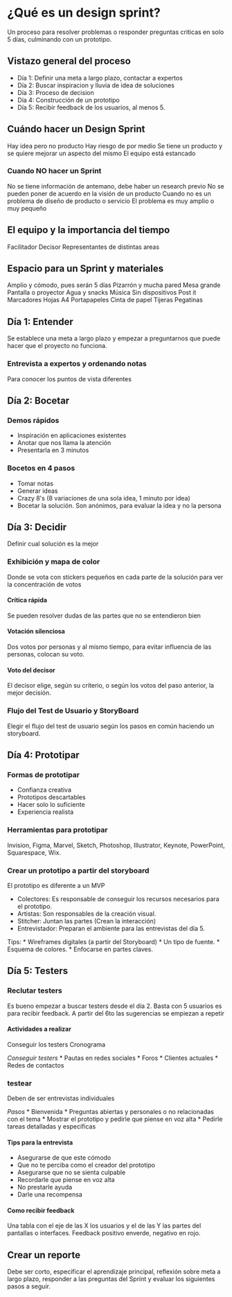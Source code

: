 # ¿Qué es un design sprint?

Un proceso para resolver problemas o responder preguntas criticas en
solo 5 días, culminando con un prototipo.



## Vistazo general del proceso

-   Día 1: Definir una meta a largo plazo, contactar a expertos
-   Día 2: Buscar inspiracion y lluvia de idea de soluciones
-   Día 3: Proceso de decision
-   Día 4: Construcción de un prototipo
-   Día 5: Recibir feedback de los usuarios, al menos 5.

## Cuándo hacer un Design Sprint

Hay idea pero no producto Hay riesgo de por medio Se tiene un producto y
se quiere mejorar un aspecto del mismo El equipo está estancado

### Cuando NO hacer un Sprint

No se tiene información de antemano, debe haber un research previo No se
pueden poner de acuerdo en la visión de un producto Cuando no es un
problema de diseño de producto o servicio El problema es muy amplio o
muy pequeño

## El equipo y la importancia del tiempo

Facilitador Decisor Representantes de distintas areas

## Espacio para un Sprint y materiales

Amplio y cómodo, pues serán 5 días Pizarrón y mucha pared Mesa grande
Pantalla o proyector Agua y snacks Música Sin dispositivos Post it
Marcadores Hojas A4 Portapapeles Cinta de papel Tijeras Pegatinas

## Día 1: Entender

Se establece una meta a largo plazo y empezar a preguntarnos que puede
hacer que el proyecto no funciona.

### Entrevista a expertos y ordenando notas

Para conocer los puntos de vista diferentes

## Día 2: Bocetar

### Demos rápidos

-   Inspiración en aplicaciones existentes
-   Anotar que nos llama la atención
-   Presentarla en 3 minutos

### Bocetos en 4 pasos

-   Tomar notas
-   Generar ideas
-   Crazy 8's (8 variaciones de una sola idea, 1 minuto por idea)
-   Bocetar la solución. Son anónimos, para evaluar la idea y no la
    persona

## Día 3: Decidir

Definir cual solución es la mejor

### Exhibición y mapa de color

Donde se vota con stickers pequeños en cada parte de la solución para
ver la concentración de votos

#### Crítica rápida

Se pueden resolver dudas de las partes que no se entendieron bien

#### Votación silenciosa

Dos votos por personas y al mismo tiempo, para evitar influencia de las
personas, colocan su voto.

#### Voto del decisor

El decisor elige, según su criterio, o según los votos del paso
anterior, la mejor decisión.

### Flujo del Test de Usuario y StoryBoard

Elegir el flujo del test de usuario según los pasos en común haciendo un
storyboard.

## Día 4: Prototipar

### Formas de prototipar

-   Confianza creativa
-   Prototipos descartables
-   Hacer solo lo suficiente
-   Experiencia realista

### Herramientas para prototipar

Invision, Figma, Marvel, Sketch, Photoshop, Illustrator, Keynote,
PowerPoint, Squarespace, Wix.

### Crear un prototipo a partir del storyboard

El prototipo es diferente a un MVP

-   Colectores: Es responsable de conseguir los recursos necesarios para
    el prototipo.
-   Artistas: Son responsables de la creación visual.
-   Stitcher: Juntan las partes (Crean la interacción)
-   Entrevistador: Preparan el ambiente para las entrevistas del día 5.

Tips: \* Wireframes digitales (a partir del Storyboard) \* Un tipo de
fuente. \* Esquema de colores. \* Enfocarse en partes claves.

## Día 5: Testers

### Reclutar testers

Es bueno empezar a buscar testers desde el día 2. Basta con 5 usuarios
es para recibir feedback. A partir del 6to las sugerencias se empiezan a
repetir

#### Actividades a realizar

Conseguir los testers Cronograma

*Conseguir testers* \* Pautas en redes sociales \* Foros \* Clientes
actuales \* Redes de contactos

### testear

Deben de ser entrevistas individuales

*Pasos* \* Bienvenida \* Preguntas abiertas y personales o no
relacionadas con el tema \* Mostrar el prototipo y pedirle que piense en
voz alta \* Pedirle tareas detalladas y específicas

#### Tips para la entrevista

-   Asegurarse de que este cómodo
-   Que no te perciba como el creador del prototipo
-   Asegurarse que no se sienta culpable
-   Recordarle que piense en voz alta
-   No prestarle ayuda
-   Darle una recompensa

#### Como recibir feedback

Una tabla con el eje de las X los usuarios y el de las Y las partes del
pantallas o interfaces. Feedback positivo enverde, negativo en rojo.

## Crear un reporte

Debe ser corto, especificar el aprendizaje principal, reflexión sobre
meta a largo plazo, responder a las preguntas del Sprint y evaluar los
siguientes pasos a seguir.
